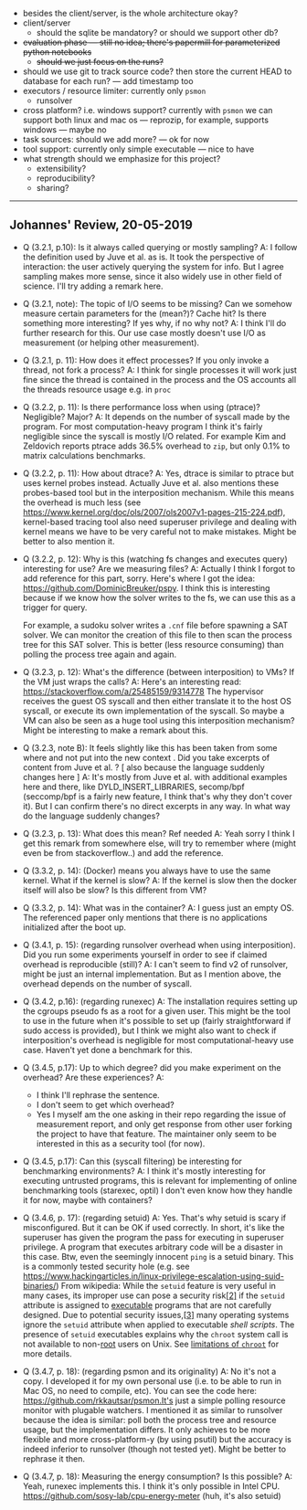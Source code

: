 - besides the client/server, is the whole architecture okay?
- client/server
  - should the sqlite be mandatory? or should we support other db?
- ~~evaluation phase — still no idea; there's papermill for parameterized python notebooks~~
  - ~~should we just focus on the runs?~~
- should we use git to track source code? then store the current HEAD to database for each run? — add timestamp too
- executors / resource limiter: currently only `psmon`
  - runsolver
- cross platform? i.e. windows support? currently with `psmon` we can support both linux and mac os — reprozip, for example, supports windows — maybe no
- task sources: should we add more? — ok for now
- tool support: currently only simple executable — nice to have
- what strength should we emphasize for this project?
  - extensibility?
  - reproducibility?
  - sharing?



---

## Johannes' Review, 20-05-2019 

- Q (3.2.1, p.10): Is it always called querying or mostly sampling?
  A: I follow the definition used by Juve et al. as is. It took the perspective of interaction: the user actively querying the system for info. But I agree sampling makes more sense, since it also widely use in other field of science. I'll try adding a remark here.

- Q (3.2.1, note): The topic of I/O seems to be missing? Can we somehow measure certain parameters for the (mean?)? Cache hit? Is there something more interesting? If yes why, if no why not?
  A: I think I'll do further research for this. Our use case mostly doesn't use I/O as measurement (or helping other measurement).

- Q (3.2.1, p. 11): How does it effect processes? If you only invoke a thread, not fork a process?
  A: I think for single processes it will work just fine since the thread is contained in the process and the OS accounts all the threads resource usage e.g. in `proc` 

- Q (3.2.2, p. 11): Is there performance loss when using (ptrace)? Negligible? Major?
  A: It depends on the number of syscall made by the program. For most computation-heavy program I think it's fairly negligible since the syscall is mostly I/O related. For example Kim and Zeldovich reports ptrace adds 36.5% overhead to `zip`, but only 0.1% to matrix calculations benchmarks. 

- Q (3.2.2, p. 11): How about dtrace?
  A: Yes, dtrace is similar to ptrace but uses kernel probes instead. Actually Juve et al. also mentions these probes-based tool but in the interposition mechanism. 
  While this means the overhead is much less (see https://www.kernel.org/doc/ols/2007/ols2007v1-pages-215-224.pdf), kernel-based tracing tool also need superuser privilege and dealing with kernel means we have to be very careful not to make mistakes.
  Might be better to also mention it.

- Q (3.2.2, p. 12): Why is this (watching fs changes and executes query) interesting for use? Are we measuring files?
  A: Actually I think I forgot to add reference for this part, sorry. Here's where I got the idea: https://github.com/DominicBreuker/pspy. I think this is interesting because if we know how the solver writes to the fs, we can use this as a trigger for query.

  For example, a sudoku solver writes a `.cnf` file before spawning a SAT solver. We can monitor the creation of this file to then scan the process tree for this SAT solver. This is better (less resource consuming) than polling the process tree again and again.

- Q (3.2.3, p. 12): What's the difference (between interposition) to VMs? If the VM just wraps the calls?
  A: Here's an interesting read: https://stackoverflow.com/a/25485159/9314778
  The hypervisor receives the guest OS syscall and then either translate it to the host OS syscall, or execute its own implementation of the syscall. So maybe a VM can also be seen as a huge tool using this interposition mechanism? Might be interesting to make a remark about this.

- Q (3.2.3, note B): It feels slightly like this has been taken from some where and not put into the new context . Did you take excerpts of content from Juve et al. ? [ also because the language suddenly changes here ]
  A: It's mostly from Juve et al. with additional examples here and there, like DYLD_INSERT_LIBRARIES, secomp/bpf (seccomp/bpf is a fairly new feature, I think that's why they don't cover it). But I can confirm there's no direct excerpts in any way. In what way do the language suddenly changes?

- Q (3.2.3, p. 13): What does this mean? Ref needed
  A: Yeah sorry I think I get this remark from somewhere else, will try to remember where (might even be from stackoverflow..) and add the reference.

- Q (3.3.2, p. 14): (Docker) means you always have to use the same kernel. What if the kernel is slow?
  A: If the kernel is slow then the docker itself will also be slow? Is this different from VM?

- Q (3.3.2, p. 14): What was in the container?
  A: I guess just an empty OS. The referenced paper only mentions that there is no applications initialized after the boot up.

- Q (3.4.1, p. 15): (regarding runsolver overhead when using interposition). Did you run some experiments yourself in order to see if claimed overhead is reproducible (still)?
  A: I can't seem to find v2 of runsolver, might be just an internal implementation. But as I mention above, the overhead depends on the number of syscall.

- Q (3.4.2, p.16): (regarding runexec)
  A: The installation requires setting up the cgroups pseudo fs as a root for a given user. This might be the tool to use in the future when it's possible to set up (fairly straightforward if sudo access is provided), but I think we might also want to check if interposition's overhead is negligible for most computational-heavy use case. Haven't yet done a benchmark for this.

- Q (3.4.5, p.17): Up to which degree? did you make experiment on the overhead? Are these experiences?
  A: 

  - I think I'll rephrase the sentence.
  - I don't seem to get which overhead?
  - Yes I myself am the one asking in their repo regarding the issue of measurement report, and only get response from other user forking the project to have that feature. The maintainer only seem to be interested in this as a security tool (for now).

- Q (3.4.5, p.17): Can this (syscall filtering) be interesting for benchmarking environments?
  A: I think it's mostly interesting for executing untrusted programs, this is relevant for implementing of online benchmarking tools (starexec, optil) I don't even know how they handle it for now, maybe with containers?

- Q (3.4.6, p. 17): (regarding setuid)
  A: Yes. That's why setuid is scary if misconfigured. But it can be OK if used correctly. In short, it's like the superuser has given the program the pass for executing in superuser privilege. A program that executes arbitrary code will be a disaster in this case. Btw, even the seemingly innocent `ping` is a setuid binary.
  This is a commonly tested security hole (e.g. see https://www.hackingarticles.in/linux-privilege-escalation-using-suid-binaries/)
  From wikipedia: While the `setuid` feature is very useful in many cases, its improper use can pose a security risk[[2\]](https://en.wikipedia.org/wiki/Setuid#cite_note-oreilly-2) if the `setuid` attribute is assigned to [executable](https://en.wikipedia.org/wiki/Executable) programs that are not carefully designed. Due to potential security issues,[[3\]](https://en.wikipedia.org/wiki/Setuid#cite_note-3) many operating systems ignore the `setuid` attribute when applied to executable *shell scripts*. The presence of `setuid` executables explains why the `chroot` system call is not available to non-[root](https://en.wikipedia.org/wiki/Superuser) users on Unix. See [limitations of `chroot`](https://en.wikipedia.org/wiki/Chroot#Limitations) for more details.

- Q (3.4.7, p. 18): (regarding psmon and its originality)
  A: No it's not a copy. I developed it for my own personal use (i.e. to be able to run in Mac OS, no need to compile, etc). You can see the code here: https://github.com/rkkautsar/psmon.It's just a simple polling resource monitor with plugable watchers. I mentioned it as similar to runsolver because the idea is similar: poll both the process tree and resource usage, but the implementation differs. It only achieves to be more flexible and more cross-platform-y (by using psutil) but the accuracy is indeed inferior to runsolver (though not tested yet). Might be better to rephrase it then.

- Q (3.4.7, p. 18): Measuring the energy consumption? Is this possible?
  A: Yeah, runexec implements this. I think it's only possible in Intel CPU. https://github.com/sosy-lab/cpu-energy-meter (huh, it's also setuid)

  

